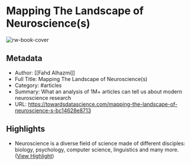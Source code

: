 # Mapping The Landscape of Neuroscience(s)

![rw-book-cover](https://miro.medium.com/v2/resize:fit:650/1*UBIaC6Z88_LAbDRTy8MSTg.jpeg)

## Metadata
- Author: [[Fahd Alhazmi]]
- Full Title: Mapping The Landscape of Neuroscience(s)
- Category: #articles
- Summary: What an analysis of 1M+ articles can tell us about modern neuroscience research
- URL: https://towardsdatascience.com/mapping-the-landscape-of-neuroscience-s-bc14628e8713

## Highlights
- Neuroscience is a diverse field of science made of different disciples: biology, psychology, computer science, linguistics and many more. ([View Highlight](https://read.readwise.io/read/01h8kdqspvdwf9dxc064byzjyy))
